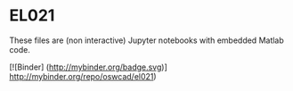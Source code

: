 # EL021
These files are (non interactive) Jupyter notebooks with embedded Matlab code. 

[![Binder]
(http://mybinder.org/badge.svg)]
http://mybinder.org/repo/oswcad/el021)
